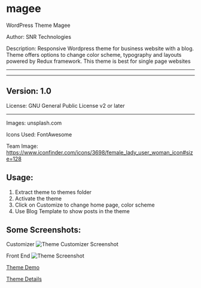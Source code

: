 # magee
WordPress Theme Magee

Author: SNR Technologies

Description: Responsive Wordpress theme for business website with a blog. Theme offers options to change color scheme, typography and layouts powered by Redux framework. This theme is best for single page websites

------------
------------

Version: 1.0
------------

License: GNU General Public License v2 or later

------------

Images: unsplash.com

Icons Used: FontAwesome

Team Image: https://www.iconfinder.com/icons/3698/female_lady_user_woman_icon#size=128

Usage:
------------

1. Extract theme to themes folder
2. Activate the theme
3. Click on Customize to change home page, color scheme
4. Use Blog Template to show posts in the theme

Some Screenshots:
-------------
Customizer
![Theme Customizer Screenshot](http://www.snr-technologies.com/wp-content/uploads/2016/01/Magee_Free_WordPress_Theme_Customizer.png)

Front End
![Theme Screenshot](http://www.snr-technologies.com/wp-content/uploads/2016/01/screenshot.png)

[Theme Demo](http://104.131.245.61/mageev2/)

[Theme Details](http://snr-technologies.com/wordpress-themes/magee/)

